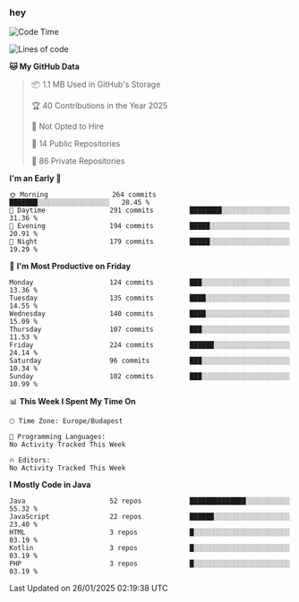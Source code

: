 ### hey

<!--START_SECTION:waka-->
![Code Time](http://img.shields.io/badge/Code%20Time-1%2C052%20hrs%2016%20mins-blue)

![Lines of code](https://img.shields.io/badge/From%20Hello%20World%20I%27ve%20Written-1.7%20million%20lines%20of%20code-blue)

**🐱 My GitHub Data** 

> 📦 1.1 MB Used in GitHub's Storage 
 > 
> 🏆 40 Contributions in the Year 2025
 > 
> 🚫 Not Opted to Hire
 > 
> 📜 14 Public Repositories 
 > 
> 🔑 86 Private Repositories 
 > 
**I'm an Early 🐤** 

```text
🌞 Morning                264 commits         ███████░░░░░░░░░░░░░░░░░░   28.45 % 
🌆 Daytime                291 commits         ████████░░░░░░░░░░░░░░░░░   31.36 % 
🌃 Evening                194 commits         █████░░░░░░░░░░░░░░░░░░░░   20.91 % 
🌙 Night                  179 commits         █████░░░░░░░░░░░░░░░░░░░░   19.29 % 
```
📅 **I'm Most Productive on Friday** 

```text
Monday                   124 commits         ███░░░░░░░░░░░░░░░░░░░░░░   13.36 % 
Tuesday                  135 commits         ████░░░░░░░░░░░░░░░░░░░░░   14.55 % 
Wednesday                140 commits         ████░░░░░░░░░░░░░░░░░░░░░   15.09 % 
Thursday                 107 commits         ███░░░░░░░░░░░░░░░░░░░░░░   11.53 % 
Friday                   224 commits         ██████░░░░░░░░░░░░░░░░░░░   24.14 % 
Saturday                 96 commits          ███░░░░░░░░░░░░░░░░░░░░░░   10.34 % 
Sunday                   102 commits         ███░░░░░░░░░░░░░░░░░░░░░░   10.99 % 
```


📊 **This Week I Spent My Time On** 

```text
🕑︎ Time Zone: Europe/Budapest

💬 Programming Languages: 
No Activity Tracked This Week

🔥 Editors: 
No Activity Tracked This Week
```

**I Mostly Code in Java** 

```text
Java                     52 repos            ██████████████░░░░░░░░░░░   55.32 % 
JavaScript               22 repos            ██████░░░░░░░░░░░░░░░░░░░   23.40 % 
HTML                     3 repos             █░░░░░░░░░░░░░░░░░░░░░░░░   03.19 % 
Kotlin                   3 repos             █░░░░░░░░░░░░░░░░░░░░░░░░   03.19 % 
PHP                      3 repos             █░░░░░░░░░░░░░░░░░░░░░░░░   03.19 % 
```




 Last Updated on 26/01/2025 02:19:38 UTC
<!--END_SECTION:waka-->
